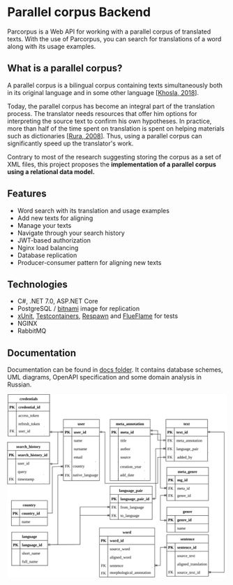 # Parallel corpus Backend

Parcorpus is a Web API for working with a parallel corpus of translated texts. With the use of Parcorpus, you can search for translations of a word along with its usage examples.

## What is a parallel corpus?

A parallel corpus is a bilingual corpus containing texts simultaneously both in its original language and in some other language [[Khosla, 2018](https://www.researchgate.net/publication/327195382_A_SURVEY_REPORT_ON_THE_EXISTING_METHODS_OF_BUILDING_A_PARALLEL_CORPUS)].

Today, the parallel corpus has become an integral part of the translation process. The translator needs resources that offer him options for interpreting the source text to confirm his own hypotheses. In practice, more than half of the time spent on translation is spent on helping materials such as dictionaries [[Rura, 2008](https://www.semanticscholar.org/paper/Designing-a-parallel-corpus-as-a-multifunctional-Rura-Vandeweghe/2c7f7cdcb5210fe6a4659edd1892c095eb7f0444)]. Thus, using a parallel corpus can significantly speed up the translator's work.

Contrary to most of the research suggesting storing the corpus as a set of XML files, this project proposes the **implementation of a parallel corpus using a relational data model.**

## Features

- Word search with its translation and usage examples
- Add new texts for aligning
- Manage your texts
- Navigate through your search history
- JWT-based authorization
- Nginx load balancing
- Database replication
- Producer-consumer pattern for aligning new texts

## Technologies

- C#, .NET 7.0, ASP.NET Core
- PostgreSQL / [bitnami](https://hub.docker.com/r/bitnami/postgresql/tags) image for replication
- [xUnit](https://xunit.net/), [Testcontainers](https://testcontainers.com/), [Respawn](https://github.com/jbogard/Respawn) and [FlueFlame](https://isbronny.github.io/FlueFlame/) for tests
- NGINX
- RabbitMQ

## Documentation

Documentation can be found in [docs folder](./docs/). It contains database schemes, UML diagrams, OpenAPI specification and some domain analysis in Russian.

![er-db](./docs/diagrams/er-base.svg)